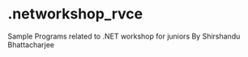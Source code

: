 # .networkshop_rvce
Sample Programs related to .NET workshop for juniors
By
Shirshandu Bhattacharjee
